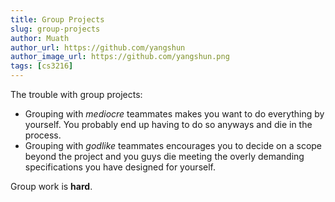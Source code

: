 ```yaml
---
title: Group Projects
slug: group-projects
author: Muath
author_url: https://github.com/yangshun
author_image_url: https://github.com/yangshun.png
tags: [cs3216]
---
```


The trouble with group projects:

- Grouping with _mediocre_ teammates makes you want to do everything by yourself. You probably end up having to do so anyways and die in the process.
- Grouping with _godlike_ teammates encourages you to decide on a scope beyond the project and you guys die meeting the overly demanding specifications you have designed for yourself.

Group work is **hard**.
